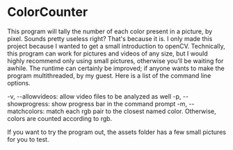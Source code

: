# ColorCounter

This program will tally the number of each color present in a picture, by pixel.
Sounds pretty useless right? That's because it is. I only made this project
because I wanted to get a small introduction to openCV. Technically, this
program can work for pictures and videos of any size, but I would highly
recommend only using small pictures, otherwise you'll be waiting for awhile.
The runtime can certainly be improved; if anyone wants to make the program
multithreaded, by my guest. Here is a list of the command line options.

-v, --allowvideos: allow video files to be analyzed as well
-p, --showprogress: show progress bar in the command prompt
-m, --matchcolors: match each rgb pair to the closest named color.
                   Otherwise, colors are counted according to rgb.

If you want to try the program out, the assets folder has a few
small pictures for you to test.
